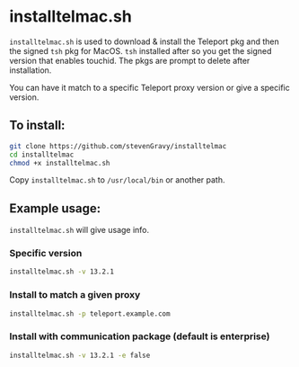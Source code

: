 # installtelmac.sh

`installtelmac.sh` is used to download & install the Teleport pkg and then the signed `tsh` pkg for MacOS.
`tsh` installed after so you get the signed version that enables touchid. The pkgs are prompt to delete after installation.

You can have it match to a specific Teleport proxy version or give a specific version.

## To install:

```bash
git clone https://github.com/stevenGravy/installtelmac
cd installtelmac
chmod +x installtelmac.sh
```

Copy `installtelmac.sh` to `/usr/local/bin` or another path.


## Example usage:

`installtelmac.sh` will give usage info.

### Specific version
```bash
installtelmac.sh -v 13.2.1
````

### Install to match a given proxy
```bash
installtelmac.sh -p teleport.example.com
```

### Install with communication package (default is enterprise)
```bash
installtelmac.sh -v 13.2.1 -e false
```
